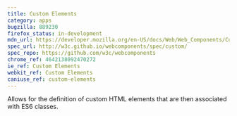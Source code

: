 ```yaml
---
title: Custom Elements
category: apps
bugzilla: 889230
firefox_status: in-development
mdn_url: https://developer.mozilla.org/en-US/docs/Web/Web_Components/Custom_Elements
spec_url: http://w3c.github.io/webcomponents/spec/custom/
spec_repo: https://github.com/w3c/webcomponents
chrome_ref: 4642138092470272
ie_ref: Custom Elements
webkit_ref: Custom Elements
caniuse_ref: custom-elements
---
```


Allows for the definition of custom HTML elements that are then associated with ES6 classes.
